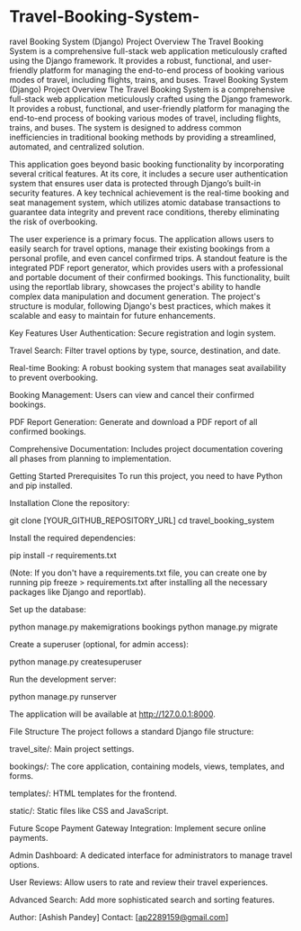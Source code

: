 # Travel-Booking-System-
ravel Booking System (Django) Project Overview The Travel Booking System is a comprehensive full-stack web application meticulously crafted using the Django framework. It provides a robust, functional, and user-friendly platform for managing the end-to-end process of booking various modes of travel, including flights, trains, and buses.
Travel Booking System (Django)
Project Overview
The Travel Booking System is a comprehensive full-stack web application meticulously crafted using the Django framework. It provides a robust, functional, and user-friendly platform for managing the end-to-end process of booking various modes of travel, including flights, trains, and buses. The system is designed to address common inefficiencies in traditional booking methods by providing a streamlined, automated, and centralized solution.

This application goes beyond basic booking functionality by incorporating several critical features. At its core, it includes a secure user authentication system that ensures user data is protected through Django’s built-in security features. A key technical achievement is the real-time booking and seat management system, which utilizes atomic database transactions to guarantee data integrity and prevent race conditions, thereby eliminating the risk of overbooking.

The user experience is a primary focus. The application allows users to easily search for travel options, manage their existing bookings from a personal profile, and even cancel confirmed trips. A standout feature is the integrated PDF report generator, which provides users with a professional and portable document of their confirmed bookings. This functionality, built using the reportlab library, showcases the project's ability to handle complex data manipulation and document generation. The project's structure is modular, following Django's best practices, which makes it scalable and easy to maintain for future enhancements.

Key Features
User Authentication: Secure registration and login system.

Travel Search: Filter travel options by type, source, destination, and date.

Real-time Booking: A robust booking system that manages seat availability to prevent overbooking.

Booking Management: Users can view and cancel their confirmed bookings.

PDF Report Generation: Generate and download a PDF report of all confirmed bookings.

Comprehensive Documentation: Includes project documentation covering all phases from planning to implementation.

Getting Started
Prerequisites
To run this project, you need to have Python and pip installed.

Installation
Clone the repository:

git clone [YOUR_GITHUB_REPOSITORY_URL]
cd travel_booking_system


Install the required dependencies:

pip install -r requirements.txt


(Note: If you don't have a requirements.txt file, you can create one by running pip freeze > requirements.txt after installing all the necessary packages like Django and reportlab).

Set up the database:

python manage.py makemigrations bookings
python manage.py migrate


Create a superuser (optional, for admin access):

python manage.py createsuperuser


Run the development server:

python manage.py runserver


The application will be available at http://127.0.0.1:8000.

File Structure
The project follows a standard Django file structure:

travel_site/: Main project settings.

bookings/: The core application, containing models, views, templates, and forms.

templates/: HTML templates for the frontend.

static/: Static files like CSS and JavaScript.

Future Scope
Payment Gateway Integration: Implement secure online payments.

Admin Dashboard: A dedicated interface for administrators to manage travel options.

User Reviews: Allow users to rate and review their travel experiences.

Advanced Search: Add more sophisticated search and sorting features.

Author: [Ashish Pandey]
Contact: [ap2289159@gmail.com]
